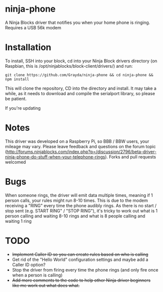 ninja-phone
===========

A Ninja Blocks driver that notifies you when your home phone is ringing. Requires a USB 56k modem

Installation
============

To install, SSH into your block, cd into your Ninja Block drivers directory (on Raspbian, this is /opt/ninjablocks/block-client/drivers/) and run:

`git clone https://github.com/Grayda/ninja-phone && cd ninja-phone && npm install`

This will clone the repository, CD into the directory and install. It may take a while, as it needs to download and compile the serialport library, so please be patient.

If you're updating 

Notes
=====

This driver was developed on a Raspberry Pi, so BBB / BBW users, your mileage may vary. Please leave feedback and questions on the forum topic (http://forums.ninjablocks.com/index.php?p=/discussion/2796/beta-driver-ninja-phone-do-stuff-when-your-telephone-rings). Forks and pull requests welcomed

Bugs
====

When someone rings, the driver will emit data multiple times, meaning if 1 person calls, your rules might run 8-10 times. This is due to the modem receiving a "RING" every time the phone audibly rings. As there is no start / stop sent (e.g. START RING" / "STOP RING"), it's tricky to work out what is 1 person calling and waiting 8-10 rings and what is 8 people calling and waiting 1 ring

TODO
====

* ~~Implement Caller ID so you can create rules based on who is calling~~
* Get rid of the "Hello World" configuration settings and maybe add a Caller ID option?
* Stop the driver from firing every time the phone rings (and only fire once when a person is calling)
* ~~Add more comments to the code to help other Ninja driver beginners like me work out what does what.~~
